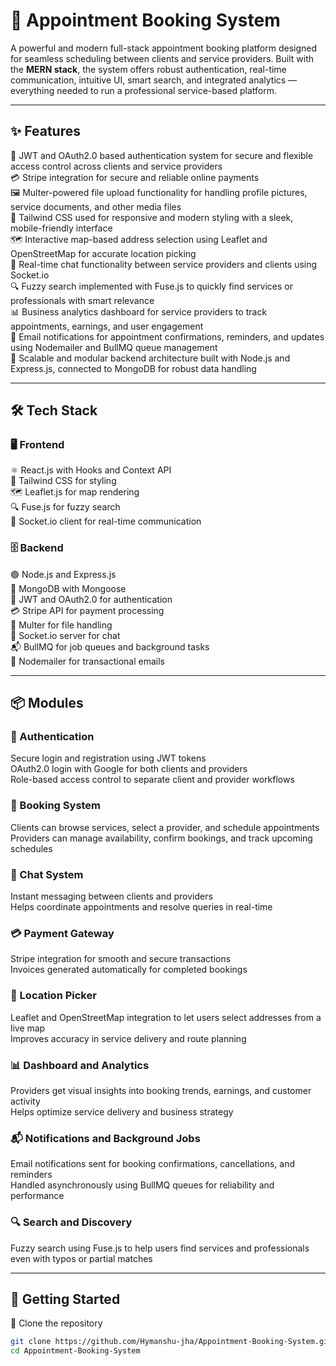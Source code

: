 # 💼 Appointment Booking System

A powerful and modern full-stack appointment booking platform designed for seamless scheduling between clients and service providers. Built with the **MERN stack**, the system offers robust authentication, real-time communication, intuitive UI, smart search, and integrated analytics — everything needed to run a professional service-based platform.

---

## ✨ Features

🔐 JWT and OAuth2.0 based authentication system for secure and flexible access control across clients and service providers  
💳 Stripe integration for secure and reliable online payments  
🖼️ Multer-powered file upload functionality for handling profile pictures, service documents, and other media files  
🎨 Tailwind CSS used for responsive and modern styling with a sleek, mobile-friendly interface  
🗺️ Interactive map-based address selection using Leaflet and OpenStreetMap for accurate location picking  
💬 Real-time chat functionality between service providers and clients using Socket.io  
🔍 Fuzzy search implemented with Fuse.js to quickly find services or professionals with smart relevance  
📊 Business analytics dashboard for service providers to track appointments, earnings, and user engagement  
📧 Email notifications for appointment confirmations, reminders, and updates using Nodemailer and BullMQ queue management  
🧱 Scalable and modular backend architecture built with Node.js and Express.js, connected to MongoDB for robust data handling

---

## 🛠️ Tech Stack

### 🖥️ Frontend  
⚛️ React.js with Hooks and Context API  
🎨 Tailwind CSS for styling  
🗺️ Leaflet.js for map rendering  
🔍 Fuse.js for fuzzy search  
📡 Socket.io client for real-time communication

### 🗄️ Backend  
🟢 Node.js and Express.js  
🍃 MongoDB with Mongoose  
🔐 JWT and OAuth2.0 for authentication  
💳 Stripe API for payment processing  
📁 Multer for file handling  
📡 Socket.io server for chat  
📬 BullMQ for job queues and background tasks  
📨 Nodemailer for transactional emails

---

## 📦 Modules

### 🔐 Authentication  
Secure login and registration using JWT tokens  
OAuth2.0 login with Google for both clients and providers  
Role-based access control to separate client and provider workflows

### 📅 Booking System  
Clients can browse services, select a provider, and schedule appointments  
Providers can manage availability, confirm bookings, and track upcoming schedules

### 💬 Chat System  
Instant messaging between clients and providers  
Helps coordinate appointments and resolve queries in real-time

### 💳 Payment Gateway  
Stripe integration for smooth and secure transactions  
Invoices generated automatically for completed bookings

### 📍 Location Picker  
Leaflet and OpenStreetMap integration to let users select addresses from a live map  
Improves accuracy in service delivery and route planning

### 📊 Dashboard and Analytics  
Providers get visual insights into booking trends, earnings, and customer activity  
Helps optimize service delivery and business strategy

### 📬 Notifications and Background Jobs  
Email notifications sent for booking confirmations, cancellations, and reminders  
Handled asynchronously using BullMQ queues for reliability and performance

### 🔍 Search and Discovery  
Fuzzy search using Fuse.js to help users find services and professionals even with typos or partial matches

---

## 🚀 Getting Started

🔁 Clone the repository

```bash
git clone https://github.com/Hymanshu-jha/Appointment-Booking-System.git
cd Appointment-Booking-System

